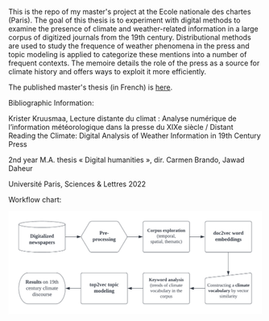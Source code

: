 This is the repo of my master's project at the Ecole nationale des chartes (Paris). The goal of this thesis is to experiment with digital methods to examine the presence of climate and weather-related information in a large corpus of digitized journals from the 19th century. Distributional methods are used to study the frequence of weather phenomena in the press and topic modeling is applied to categorize these mentions into a number of frequent contexts. The memoire details the role of the press as a source for climate history and offers ways to exploit it more efficiently.

The published master's thesis (in French) is [here](https://github.com/krkryger/clim-dist/blob/main/references/memoire/memoire_krister_kruusmaa.pdf).

Bibliographic Information:

Krister Kruusmaa, Lecture distante du climat : Analyse numérique de l’information météorologique dans la presse du XIXe siècle /
Distant Reading the Climate: Digital Analysis of Weather Information in 19th Century Press

2nd year M.A. thesis « Digital humanities », dir. Carmen Brando, Jawad Daheur

Université Paris, Sciences & Lettres 2022

Workflow chart:

![](references/M2_workflow_chart.png)